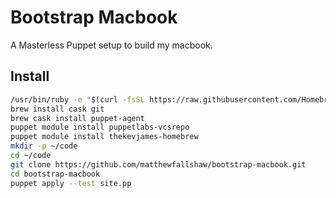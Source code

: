 # Bootstrap Macbook

A Masterless Puppet setup to build my macbook.

## Install
``` bash
/usr/bin/ruby -e "$(curl -fsSL https://raw.githubusercontent.com/Homebrew/install/master/install)"  # install homebrew
brew install cask git
brew cask install puppet-agent
puppet module install puppetlabs-vcsrepo
puppet module install thekevjames-homebrew
mkdir -p ~/code
cd ~/code
git clone https://github.com/matthewfallshaw/bootstrap-macbook.git
cd bootstrap-macbook
puppet apply --test site.pp
```
